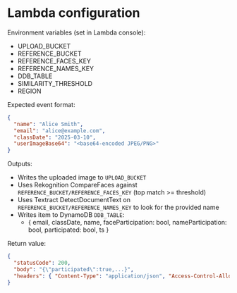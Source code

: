 # Lambda configuration

Environment variables (set in Lambda console):
- UPLOAD_BUCKET
- REFERENCE_BUCKET
- REFERENCE_FACES_KEY
- REFERENCE_NAMES_KEY
- DDB_TABLE
- SIMILARITY_THRESHOLD
- REGION

Expected event format:
```json
{
  "name": "Alice Smith",
  "email": "alice@example.com",
  "classDate": "2025-03-10",
  "userImageBase64": "<base64-encoded JPEG/PNG>"
}
```

Outputs:
- Writes the uploaded image to `UPLOAD_BUCKET`
- Uses Rekognition CompareFaces against `REFERENCE_BUCKET/REFERENCE_FACES_KEY` (top match >= threshold)
- Uses Textract DetectDocumentText on `REFERENCE_BUCKET/REFERENCE_NAMES_KEY` to look for the provided name
- Writes item to DynamoDB `DDB_TABLE`:
  - { email, classDate, name, faceParticipation: bool, nameParticipation: bool, participated: bool, ts }

Return value:
```json
{
  "statusCode": 200,
  "body": "{\"participated\":true,...}",
  "headers": { "Content-Type": "application/json", "Access-Control-Allow-Origin": "*" }
}
```